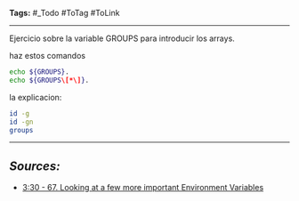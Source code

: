 **Tags:** #_Todo
#ToTag #ToLink 
- - -

 Ejercicio sobre la variable GROUPS para introducir los arrays.

haz estos comandos
 ``` bash
 echo ${GROUPS}.
 echo ${GROUPS\[*\]}. 

```

la explicacion:
``` bash
id -g
id -gn
groups
```

- - - 
## ***Sources:***
- [3:30 - 67. Looking at a few more important Environment Variables](https://www.udemy.com/course/prep-for-the-lpic-1-exam-101-500-linux-system-administrator/learn/lecture/24774522#overview)